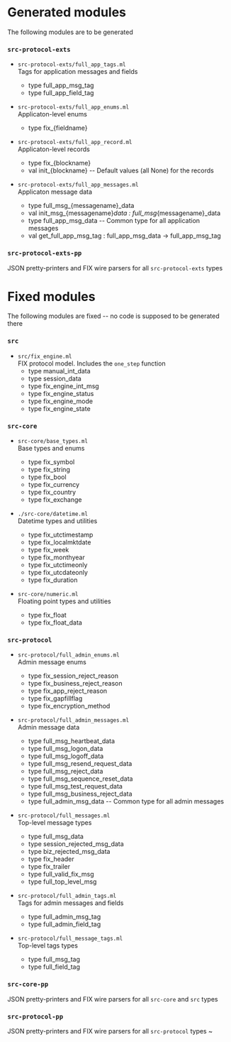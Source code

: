 # Generated modules

The following modules are to be generated

### `src-protocol-exts`

* `src-protocol-exts/full_app_tags.ml`  
    Tags for application messages and fields
    * type full_app_msg_tag
    * type full_app_field_tag 

* `src-protocol-exts/full_app_enums.ml`  
    Applicaton-level enums
    * type fix_{fieldname} 

* `src-protocol-exts/full_app_record.ml`  
    Applicaton-level records
    * type fix_{blockname} 
    * val init_{blockname} --  Default values (all None) for the records

* `src-protocol-exts/full_app_messages.ml`  
    Applicaton message data
    * type full_msg_{messagename}_data   
    * val init_msg_{messagename}_data : full_msg_{messagename}_data  
    * type full_app_msg_data  -- Common type for all application messages
    * val get_full_app_msg_tag : full_app_msg_data -> full_app_msg_tag

### `src-protocol-exts-pp`
JSON pretty-printers and FIX wire parsers for all `src-protocol-exts` types


# Fixed modules

The following modules are fixed -- no code is supposed to be generated there

### `src`

* `src/fix_engine.ml`  
   FIX protocol model. Includes the `one_step` function
   * type manual_int_data
   * type session_data
   * type fix_engine_int_msg
   * type fix_engine_status
   * type fix_engine_mode
   * type fix_engine_state


### `src-core`

* `src-core/base_types.ml`  
    Base types and enums
    * type fix_symbol
    * type fix_string
    * type fix_bool
    * type fix_currency
    * type fix_country
    * type fix_exchange

* `./src-core/datetime.ml`  
    Datetime types and utilities
    * type fix_utctimestamp
    * type fix_localmktdate
    * type fix_week
    * type fix_monthyear
    * type fix_utctimeonly
    * type fix_utcdateonly
    * type fix_duration

* `src-core/numeric.ml`  
    Floating point types and utilities
    * type fix_float
    * type fix_float_data

### `src-protocol`

* `src-protocol/full_admin_enums.ml`  
    Admin message enums
    * type fix_session_reject_reason 
    * type fix_business_reject_reason 
    * type fix_app_reject_reason 
    * type fix_gapfillflag 
    * type fix_encryption_method 

* `src-protocol/full_admin_messages.ml`  
    Admin message data
    * type full_msg_heartbeat_data
    * type full_msg_logon_data
    * type full_msg_logoff_data
    * type full_msg_resend_request_data
    * type full_msg_reject_data
    * type full_msg_sequence_reset_data
    * type full_msg_test_request_data
    * type full_msg_business_reject_data
    * type full_admin_msg_data -- Common type for all admin messages

* `src-protocol/full_messages.ml`  
    Top-level message types
    * type full_msg_data
    * type session_rejected_msg_data
    * type biz_rejected_msg_data
    * type fix_header
    * type fix_trailer
    * type full_valid_fix_msg
    * type full_top_level_msg

* `src-protocol/full_admin_tags.ml`  
    Tags for admin messages and fields
    * type full_admin_msg_tag
    * type full_admin_field_tag

* `src-protocol/full_message_tags.ml`  
    Top-level tags types
    * type full_msg_tag
    * type full_field_tag

### `src-core-pp`  
JSON pretty-printers and FIX wire parsers for all `src-core` and `src` types

### `src-protocol-pp`  
JSON pretty-printers and FIX wire parsers for all `src-protocol` types
~                                                                                
